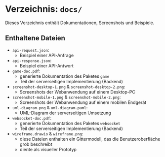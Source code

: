 # Verzeichnis: `docs/`
Dieses Verzeichnis enthält Dokumentationen, Screenshots und Beispiele.

## Enthaltene Dateien
- `api-request.json`:
  - Beispiel einer API-Anfrage
- `api-response.json`:
  - Beispiel einer API-Antwort
- `game-doc.pdf`:
  - generierte Dokumentation des Paketes `game`
  - Teil der serverseitigen Implementierung (Backend)
- `screenshot-desktop-1.png` & `screenshot-desktop-2.png`:
  - Screenshots der Webanwendung auf einem Desktop-PC
- `screenshot-mobile-1.png` & `screenshot-mobile-2.png`:
  - Screenshots der Webanwendung auf einem mobilen Endgerät
- `uml-diagram.png` & `uml-diagram.puml`:
  - UML-Diagram der serverseitigen Umsetzung
- `websocket-doc.pdf`:
  - generierte Dokumentation des Paketes `websocket`
  - Teil der serverseitigen Implementierung (Backend)
- `wireframe.drawio` & `wireframe.png`:
  - diese Dateien enthalten ein Gittermodell, das die Benutzeroberfläche grob beschreibt
  - diente als visueller Prototyp